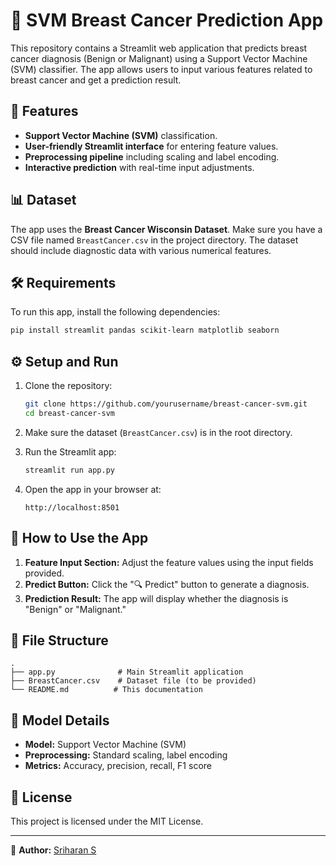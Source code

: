 # 🏥 SVM Breast Cancer Prediction App

This repository contains a Streamlit web application that predicts breast cancer diagnosis (Benign or Malignant) using a Support Vector Machine (SVM) classifier. The app allows users to input various features related to breast cancer and get a prediction result.

## 🚀 Features

- **Support Vector Machine (SVM)** classification.
- **User-friendly Streamlit interface** for entering feature values.
- **Preprocessing pipeline** including scaling and label encoding.
- **Interactive prediction** with real-time input adjustments.

## 📊 Dataset

The app uses the **Breast Cancer Wisconsin Dataset**. Make sure you have a CSV file named `BreastCancer.csv` in the project directory. The dataset should include diagnostic data with various numerical features.

## 🛠️ Requirements

To run this app, install the following dependencies:

```bash
pip install streamlit pandas scikit-learn matplotlib seaborn
```

## ⚙️ Setup and Run

1. Clone the repository:

   ```bash
   git clone https://github.com/yourusername/breast-cancer-svm.git
   cd breast-cancer-svm
   ```

2. Make sure the dataset (`BreastCancer.csv`) is in the root directory.

3. Run the Streamlit app:

   ```bash
   streamlit run app.py
   ```

4. Open the app in your browser at:

   ```
   http://localhost:8501
   ```

## 📝 How to Use the App

1. **Feature Input Section:** Adjust the feature values using the input fields provided.
2. **Predict Button:** Click the "🔍 Predict" button to generate a diagnosis.
3. **Prediction Result:** The app will display whether the diagnosis is "Benign" or "Malignant."

## 📂 File Structure

```
.
├── app.py              # Main Streamlit application
├── BreastCancer.csv    # Dataset file (to be provided)
└── README.md          # This documentation
```

## 🎯 Model Details

- **Model:** Support Vector Machine (SVM)
- **Preprocessing:** Standard scaling, label encoding
- **Metrics:** Accuracy, precision, recall, F1 score

## 📄 License

This project is licensed under the MIT License.

---

🌟 **Author:** [Sriharan S](https://github.com/Sriharan-S)
